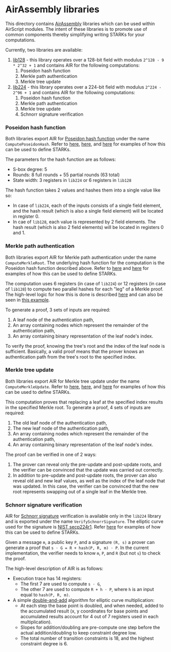 # AirAssembly libraries
This directory contains [AirAssembly](https://github.com/GuildOfWeavers/AirAssembly) libraries which can be used within AirScript modules. The intent of these libraries is to promote use of common components thereby simplifying writing STARKs for your computations.

Currently, two libraries are available:

1. [lib128](./lib128.aa) - this library operates over a 128-bit field with modulus `2^128 - 9 * 2^32 + 1` and contains AIR for the following computations:
    1. Poseidon hash function
    2. Merkle path authentication
    3. Merkle tree update
2. [lib224](./lib224.aa) - this library operates over a 224-bit field with modulus `2^224 - 2^96 + 1` and contains AIR for the following computations:
    1. Poseidon hash function
    2. Merkle path authentication
    3. Merkle tree update
    4. Schnorr signature verification

### Poseidon hash function
Both libraries export AIR for [Poseidon hash function](https://eprint.iacr.org/2019/458) under the name `ComputePoseidonHash`. Refer to [here](https://github.com/GuildOfWeavers/genSTARK/blob/master/examples/assembly/lib128.ts#L51), [here](https://github.com/GuildOfWeavers/genSTARK/blob/master/examples/assembly/lib224.ts), and [here](https://github.com/GuildOfWeavers/genSTARK/blob/master/examples/assembly/merkleProof.ts) for examples of how this can be used to define STARKs.

The parameters for the hash function are as follows:

* S-box degree: 5
* Rounds: 8 full rounds + 55 partial rounds (63 total)
* State width: 3 registers in `lib224` or 6 registers in `lib128`

The hash function takes 2 values and hashes them into a single value like so:
* In case of `lib224`, each of the inputs consists of a single field element, and the hash result (which is also a single field element) will be located in register 0.
* In cae of `lib128`, each value is represented by 2 field elements. The hash result (which is also 2 field elements) will be located in registers 0 and 1.

### Merkle path authentication
Both libraries export AIR for Merkle path authentication under the name `ComputeMerkleRoot`. The underlying hash function for the computation is the Poseidon hash function described above. Refer to [here](https://github.com/GuildOfWeavers/genSTARK/blob/master/examples/assembly/lib128.ts#L77) and [here](https://github.com/GuildOfWeavers/genSTARK/blob/master/examples/assembly/lib224.ts#L75) for examples of how this can be used to define STARKs.

The computation uses 6 registers (in case of `lib224`) or 12 registers (in case of `lib128`) to compute two parallel hashes for each "leg" of a Merkle proof. The high-level logic for how this is done is described [here](https://github.com/GuildOfWeavers/genSTARK/tree/master/examples/poseidon#merkle-proof) and can also be seen in [this example](https://github.com/GuildOfWeavers/genSTARK/blob/master/examples/assembly/merkleProof.ts).

To generate a proof, 3 sets of inputs are required:
1. A leaf node of the authentication path,
2. An array containing nodes which represent the remainder of the authentication path,
3. An array containing binary representation of the leaf node's index.

To verify the proof, knowing the tree's root and the index of the leaf node is sufficient. Basically, a valid proof means that the prover knows an authentication path from the tree's root to the specified index.

### Merkle tree update
Both libraries export AIR for Merkle tree update under the name `ComputeMerkleUpdate`. Refer to [here](https://github.com/GuildOfWeavers/genSTARK/blob/master/examples/assembly/lib128.ts#L119), [here](https://github.com/GuildOfWeavers/genSTARK/blob/master/examples/assembly/lib224.ts#L115), and [here](https://github.com/GuildOfWeavers/genSTARK/blob/master/examples/assembly/merkleUpdate.ts) for examples of how this can be used to define STARKs.

This computation proves that replacing a leaf at the specified index results in the specified Merkle root. To generate a proof, 4 sets of inputs are required:

1. The old leaf node of the authentication path,
2. The new leaf node of the authentication path,
3. An array containing nodes which represent the remainder of the authentication path,
3. An array containing binary representation of the leaf node's index.

The proof can be verified in one of 2 ways:
1. The prover can reveal only the pre-update and post-update roots, and the verifier can be convinced that the update was carried out correctly.
2. In addition to pre-update and post-update roots, the prover can also reveal old and new leaf values, as well as the index of the leaf node that was updated. In this case, the verifier can be convinced that the new root represents swapping out of a single leaf in the Merkle tree.

### Schnorr signature verification
AIR for [Schnorr signature](https://en.wikipedia.org/wiki/Schnorr_signature) verification is available only in the `lib224` library and is exported under the name `VerifySchnorrSignature`. The elliptic curve used for the signature is [NIST secp224r1](http://www.secg.org/sec2-v2.pdf). Refer [here](https://github.com/GuildOfWeavers/genSTARK/blob/master/examples/assembly/lib224.ts#L161) for examples of how this can be used to define STARKs.

Given a message `m`, a public key `P`, and a signature `(R, s)` a prover can generate a proof that `s ⋅ G = R + hash(P, R, m) ⋅ P`. In the current implementation, the verifier needs to know `m`, `P`, and `R` (but not `s`) to check the proof.

The high-level description of AIR is as follows:

* Execution trace has 14 registers:
   * The first 7 are used to compute `s ⋅ G`,
   * The other 7 are used to compute `R + h ⋅ P`, where `h` is an input equal to `hash(P, R, m)`.
* A simple [double-and-add](https://en.wikipedia.org/wiki/Elliptic_curve_point_multiplication#Double-and-add) algorithm for elliptic curve multiplication:
  * At each step the base point is doubled, and when needed, added to the accumulated result (x, y coordinates for base points and accumulated results account for 4 out of 7 registers used in each multiplication).
  * Slopes for addition/doubling are pre-compute one step before the actual addition/doubling to keep constraint degree low.
  * The total number of transition constraints is 18, and the highest constraint degree is 6.